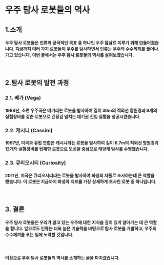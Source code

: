 # **우주 탐사 로봇들의 역사**
## **1.소개**
#### 우주  탐사 로봇들은 인류의 궁극적인 목표 중 하나인 우주 탐살르 이루기 위해 만들어졌습니다. 지금까지 여러 가지 로봇들이 우주를 탐사하면서 인류는 우주의 수수께끼를 풀어나가고 있습니다. 이번 글에서는 우주 탐사 로봇들의 역사를 살펴보겠습니다.

</br>

## **2.탐사 로봇의 발전 과정**
### **2.1. 베가 (Vega)**
#### 1984년, 소련 우주국은 베가라는 로봇을 발사하여 길이 30m의 적외선 망원경과 8개의 실험장비를 갖춘 로봇으로 긴장감 넘치는 대기권 진입 실험을 성공시켰습니다.
### **2.2. 캐시니 (Cassini)**
#### 1997년, 미국과 유럽 연합은 캐시니라는 로봇을 발사하여 길이 6.7m의 적외선 망원경과 12개의 실험장비를 탑재한 로봇으로 토성을 중심으로 태양계 탐사를 수행했습니다.
### **2.3. 큐리오시티 (Curiosity)**
#### 2011년, 미국은 큐리오시티라는 로봇을 발사하여 화성의 지푤르 조사하는데 큰 역할을 했습니다. 이 로봇은 지금까지 화성의 지표를 가장 상세하게 조사한 로봇 중 하나입니다.

</br>

## **3. 결론**
#### 우주 탐사 로봇들은 우리가 알고 있는 우주에 대한 지식을 깊이 있게 알아가는 데 큰 역할을 합니다. 앞으로도 인류는 더욱 높은 기술력을 바탕으로 탐사 로봇을 개발하고, 우주의 수수께끼를 푸는 일에 노력할 것입니다.

</br>

#### 이상으로 우주 탐사 로봇들의 역사를 소개하는 글을 마치겠습니다.


